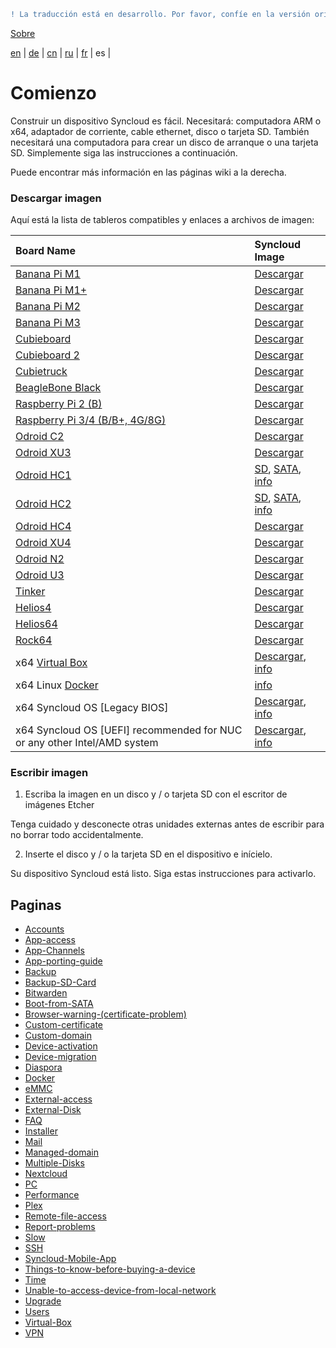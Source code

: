 ```diff
! La traducción está en desarrollo. Por favor, confíe en la versión original en inglés. 
```

[Sobre](https://github.com/syncloud/docs)

[en](https://github.com/syncloud/platform/wiki) | 
[de](https://github.com/syncloud/docs/blob/master/de/index.md) | 
[cn](https://github.com/syncloud/docs/blob/master/cn/index.md) | 
[ru](https://github.com/syncloud/docs/blob/master/ru/index.md) | 
[fr](https://github.com/syncloud/docs/blob/master/fr/index.md) | 
es | 

# Comienzo

Construir un dispositivo Syncloud es fácil. Necesitará: computadora ARM o x64, adaptador de corriente, cable ethernet, disco o tarjeta SD. También necesitará una computadora para crear un disco de arranque o una tarjeta SD. Simplemente siga las instrucciones a continuación.

Puede encontrar más información en las páginas wiki a la derecha.

### Descargar imagen

Aquí está la lista de tableros compatibles y enlaces a archivos de imagen: 


|Board Name|Syncloud Image|
|:---|:---|
|[Banana Pi M1](https://www.banana-pi.org/)|[Descargar](https://github.com/syncloud/platform/releases/download/21.10/syncloud-bananapim1-21.10.img.xz)|
|[Banana Pi M1+](https://www.banana-pi.org/)|[Descargar](https://github.com/syncloud/platform/releases/download/21.10/syncloud-bananapim1-21.10.img.xz)|
|[Banana Pi M2](https://www.banana-pi.org/)|[Descargar](https://github.com/syncloud/platform/releases/download/21.10/syncloud-bananapim2-21.10.img.xz)|
|[Banana Pi M3](https://www.banana-pi.org/)|[Descargar](https://github.com/syncloud/platform/releases/download/21.10/syncloud-bananapim3-21.10.img.xz)|
|[Cubieboard](cubieboard.org)|[Descargar](https://github.com/syncloud/platform/releases/download/21.10/syncloud-cubieboard-21.10.img.xz)|
|[Cubieboard 2](cubieboard.org)|[Descargar](https://github.com/syncloud/platform/releases/download/21.10/syncloud-cubieboard2-21.10.img.xz)|
|[Cubietruck](cubieboard.org)|[Descargar](https://github.com/syncloud/platform/releases/download/21.10/syncloud-cubietruck-21.10.img.xz)|
|[BeagleBone Black](http://beagleboard.org/Products/BeagleBone+Black)|[Descargar](https://github.com/syncloud/platform/releases/download/21.10/syncloud-beagleboneblack-21.10.img.xz)|
|[Raspberry Pi 2 (B)](http://www.raspberrypi.org/)|[Descargar](https://github.com/syncloud/platform/releases/download/21.10/syncloud-beagleboneblack-21.10.img.xz)|
|[Raspberry Pi 3/4 (B/B+, 4G/8G)](http://www.raspberrypi.org/)|[Descargar](https://github.com/syncloud/platform/releases/download/21.10/syncloud-raspberrypi-21.10.img.xz)|
|[Odroid C2](https://www.hardkernel.com/shop/odroid-c2)|[Descargar](https://github.com/syncloud/platform/releases/download/21.10/syncloud-odroid-c2-21.10.img.xz)|
|[Odroid XU3](https://www.hardkernel.com/shop/odroid-xu3)|[Descargar](https://github.com/syncloud/platform/releases/download/21.10/syncloud-odroid-xu3and4-21.10.img.xz)|
|[Odroid HC1](https://www.hardkernel.com/shop/odroid-hc1-home-cloud-one)|[SD](https://github.com/syncloud/platform/releases/download/21.10/syncloud-odroid-xu3and4-sd-21.10.img.xz), [SATA](https://github.com/syncloud/platform/releases/download/21.10/syncloud-odroid-xu3and4-21.10.img.xz), [info](https://github.com/syncloud/docs/blob/master/es/content/Boot-from-SATA.md)|
|[Odroid HC2](https://www.hardkernel.com/shop/odroid-hc2-home-cloud-two)|[SD](https://github.com/syncloud/platform/releases/download/21.10/syncloud-odroid-xu3and4-sd-21.10.img.xz), [SATA](https://github.com/syncloud/platform/releases/download/21.10/syncloud-odroid-xu3and4-21.10.img.xz), [info](https://github.com/syncloud/docs/blob/master/es/content/Boot-from-SATA.md)|
|[Odroid HC4](https://www.hardkernel.com/shop/odroid-hc4)|[Descargar](https://github.com/syncloud/platform/releases/download/21.10/syncloud-odroid-hc4-21.10.img.xz)|
|[Odroid XU4](https://www.hardkernel.com/shop/odroid-xu4-special-price)|[Descargar](https://github.com/syncloud/platform/releases/download/21.10/syncloud-odroid-xu3and4-21.10.img.xz)|
|[Odroid N2](https://www.hardkernel.com/shop/odroid-n2-with-4gbyte-ram)|[Descargar](https://github.com/syncloud/platform/releases/download/21.10/syncloud-odroid-n2-21.10.img.xz)|
|[Odroid U3](https://www.hardkernel.com/shop/odroid-u3)|[Descargar](https://github.com/syncloud/platform/releases/download/21.10/syncloud-odroid-u3-21.10.img.xz)|
|[Tinker](https://www.asus.com/uk/Single-Board-Computer/Tinker-Board)|[Descargar](https://github.com/syncloud/platform/releases/download/21.10/syncloud-tinker-21.10.img.xz)|
|[Helios4](http://kobol.io/helios4)|[Descargar](https://github.com/syncloud/platform/releases/download/21.10/syncloud-helios4-21.10.img.xz)|
|[Helios64](http://kobol.io/helios64)|[Descargar](https://github.com/syncloud/platform/releases/download/21.10/syncloud-helios64-21.10.img.xz)|
|[Rock64](https://www.pine64.org/)|[Descargar](https://github.com/syncloud/platform/releases/download/21.10/syncloud-rock64-21.10.img.xz)|
|x64 [Virtual Box](https://www.virtualbox.org/wiki/Downloads)|[Descargar](https://github.com/syncloud/platform/releases/download/21.10/syncloud-amd64-21.10.vdi.xz), [info](https://github.com/syncloud/docs/blob/master/es/content/Virtual-Box.md)|
|x64 Linux [Docker](https://www.docker.com/)|[info](https://github.com/syncloud/docs/blob/master/es/content/Docker.md)|
|x64 Syncloud OS [Legacy BIOS]|[Descargar](https://github.com/syncloud/platform/releases/download/21.10/syncloud-amd64-21.10.img.xz), [info](https://github.com/syncloud/docs/blob/master/es/content/PC.md)|
|x64 Syncloud OS [UEFI] recommended for NUC or any other Intel/AMD system|[Descargar](https://github.com/syncloud/platform/releases/download/21.10/syncloud-amd64-uefi-21.10.img.xz), [info](https://github.com/syncloud/docs/blob/master/es/content/PC.md)|

### Escribir imagen

1. Escriba la imagen en un disco y / o tarjeta SD con el escritor de imágenes Etcher

Tenga cuidado y desconecte otras unidades externas antes de escribir para no borrar todo accidentalmente.

2. Inserte el disco y / o la tarjeta SD en el dispositivo e inícielo.

Su dispositivo Syncloud está listo. Siga estas instrucciones para activarlo.

## Paginas

* [Accounts](https://github.com/syncloud/docs/blob/master/es/content/Accounts.md)
* [App-access](https://github.com/syncloud/docs/blob/master/es/content/App-access.md)
* [App-Channels](https://github.com/syncloud/docs/blob/master/es/content/App-Channels.md)
* [App-porting-guide](https://github.com/syncloud/docs/blob/master/es/content/App-porting-guide.md)
* [Backup](https://github.com/syncloud/docs/blob/master/es/content/Backup.md)
* [Backup-SD-Card](https://github.com/syncloud/docs/blob/master/es/content/Backup-SD-Card.md)
* [Bitwarden](https://github.com/syncloud/docs/blob/master/es/content/Bitwarden.md)
* [Boot-from-SATA](https://github.com/syncloud/docs/blob/master/es/content/Boot-from-SATA.md)
* [Browser-warning-(certificate-problem)](https://github.com/syncloud/docs/blob/master/es/content/Browser-warning-(certificate-problem).md)
* [Custom-certificate](https://github.com/syncloud/docs/blob/master/es/content/Custom-certificate.md)
* [Custom-domain](https://github.com/syncloud/docs/blob/master/es/content/Custom-domain.md)
* [Device-activation](https://github.com/syncloud/docs/blob/master/es/content/Device-activation.md)
* [Device-migration](https://github.com/syncloud/docs/blob/master/es/content/Device-migration.md)
* [Diaspora](https://github.com/syncloud/docs/blob/master/es/content/Diaspora.md)
* [Docker](https://github.com/syncloud/docs/blob/master/es/content/Docker.md)
* [eMMC](https://github.com/syncloud/docs/blob/master/es/content/eMMC.md)
* [External-access](https://github.com/syncloud/docs/blob/master/es/content/External-access.md)
* [External-Disk](https://github.com/syncloud/docs/blob/master/es/content/External-Disk.md)
* [FAQ](https://github.com/syncloud/docs/blob/master/es/content/FAQ.md)
* [Installer](https://github.com/syncloud/docs/blob/master/es/content/Installer.md)
* [Mail](https://github.com/syncloud/docs/blob/master/es/content/Mail.md)
* [Managed-domain](https://github.com/syncloud/docs/blob/master/es/content/Managed-domain.md)
* [Multiple-Disks](https://github.com/syncloud/docs/blob/master/es/content/Multiple-Disks.md)
* [Nextcloud](https://github.com/syncloud/docs/blob/master/es/content/Nextcloud.md)
* [PC](https://github.com/syncloud/docs/blob/master/es/content/PC.md)
* [Performance](https://github.com/syncloud/docs/blob/master/es/content/Performance.md)
* [Plex](https://github.com/syncloud/docs/blob/master/es/content/Plex.md)
* [Remote-file-access](https://github.com/syncloud/docs/blob/master/es/content/Remote-file-access.md)
* [Report-problems](https://github.com/syncloud/docs/blob/master/es/content/Report-problems.md)
* [Slow](https://github.com/syncloud/docs/blob/master/es/content/Slow.md)
* [SSH](https://github.com/syncloud/docs/blob/master/es/content/SSH.md)
* [Syncloud-Mobile-App](https://github.com/syncloud/docs/blob/master/es/content/Syncloud-Mobile-App.md)
* [Things-to-know-before-buying-a-device](https://github.com/syncloud/docs/blob/master/es/content/Things-to-know-before-buying-a-device.md)
* [Time](https://github.com/syncloud/docs/blob/master/es/content/Time.md)
* [Unable-to-access-device-from-local-network](https://github.com/syncloud/docs/blob/master/es/content/Unable-to-access-device-from-local-network.md)
* [Upgrade](https://github.com/syncloud/docs/blob/master/es/content/Upgrade.md)
* [Users](https://github.com/syncloud/docs/blob/master/es/content/Users.md)
* [Virtual-Box](https://github.com/syncloud/docs/blob/master/es/content/Virtual-Box.md)
* [VPN](https://github.com/syncloud/docs/blob/master/es/content/VPN.md)

